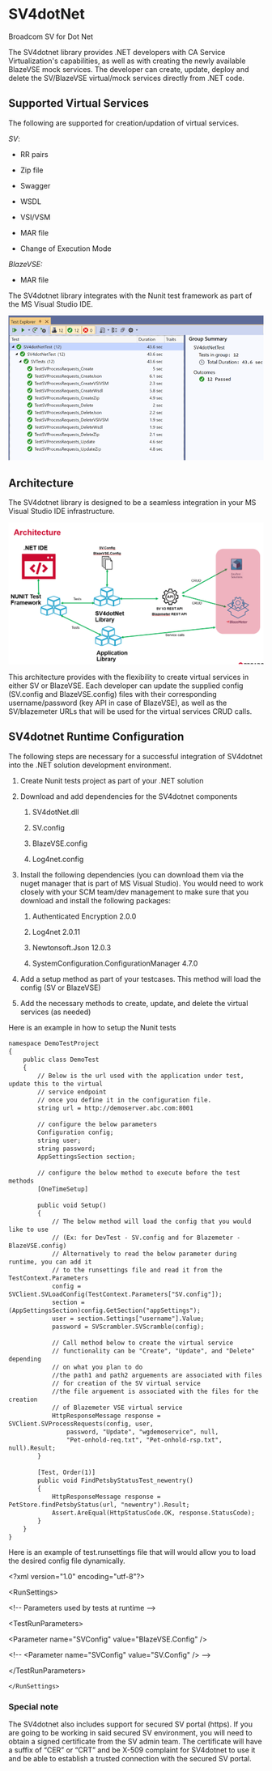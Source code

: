 # SV4dotNet
Broadcom SV for Dot Net

The SV4dotnet library provides .NET developers with CA Service
Virtualization's capabilities, as well as with creating the newly available BlazeVSE
mock services. The developer can create, update, deploy and delete the SV/BlazeVSE
virtual/mock services directly from .NET code.

## Supported Virtual Services

The following are supported for creation/updation of virtual services.

*SV*:

-   RR pairs

-   Zip file

-   Swagger

-   WSDL

-   VSI/VSM

-   MAR file

-   Change of Execution Mode

*BlazeVSE:*

-   MAR file

The SV4dotnet library integrates with the Nunit test framework as part of
the MS Visual Studio IDE.

![Nunit Test Framework](https://github.com/CA-DevTest/SV4dotNet/blob/f8d448c64e81d56f28ba0b31f095343dfe0fe0ff/readme-images/Setup-nunit-tests.png)

## Architecture

The SV4dotnet library is designed to be a seamless integration in your MS Visual
Studio IDE infrastructure.

![SV4dotnet Architecture](https://github.com/CA-DevTest/SV4dotNet/blob/f8d448c64e81d56f28ba0b31f095343dfe0fe0ff/readme-images/architecture.png)

This architecture provides with the flexibility to create virtual services in
either SV or BlazeVSE. Each developer can update the supplied config
(SV.config and BlazeVSE.config) files with their corresponding username/password
(key API in case of BlazeVSE), as well as the SV/blazemeter URLs that will be
used for the virtual services CRUD calls.

## SV4dotnet Runtime Configuration

The following steps are necessary for a successful integration of SV4dotnet into the
.NET solution development environment.

1.  Create Nunit tests project as part of your .NET solution

2.  Download and add dependencies for the SV4dotnet components

    1.  SV4dotNet.dll

    2.  SV.config

    3.  BlazeVSE.config

    4.  Log4net.config

3.  Install the following dependencies (you can download them via the nuget
    manager that is part of MS Visual Studio). You would need to work closely
    with your SCM team/dev management to make sure that you download and install
    the following packages:

    1.  Authenticated Encryption 2.0.0

    2.  Log4net 2.0.11

    3.  Newtonsoft.Json 12.0.3

    4.  SystemConfiguration.ConfigurationManager 4.7.0

4.  Add a setup method as part of your testcases. This method will load the
    config (SV or BlazeVSE)

5.  Add the necessary methods to create, update, and delete the virtual services
    (as needed)

Here is an example in how to setup the Nunit tests

~~~~~~~~~~~~~~~~~~~~~~~~~~~~~~~~~~~~~~~~~~~~~~~~~~~~~~~~~~~~~~~~~~~~~~~~~~~~~~~~
namespace DemoTestProject
{
	public class DemoTest
	{
		// Below is the url used with the application under test, update this to the virtual 
		// service endpoint
		// once you define it in the configuration file.
		string url = http://demoserver.abc.com:8001
		
		// configure the below parameters
		Configuration config;
		string user;
		string password;
		AppSettingsSection section;
		
		// configure the below method to execute before the test methods
		[OneTimeSetup]
		
		public void Setup()
		{
			// The below method will load the config that you would like to use 
			// (Ex: for DevTest - SV.config and for Blazemeter - BlazeVSE.config)
			// Alternatively to read the below parameter during runtime, you can add it
			// to the runsettings file and read it from the TestContext.Parameters
			config = SVClient.SVLoadConfig(TestContext.Parameters["SV.config"]);
			section = (AppSettingsSection)config.GetSection("appSettings");
			user = section.Settings["username"].Value;
			password = SVScrambler.SVScramble(config);
			
			// Call method below to create the virtual service
			// functionality can be "Create", "Update", and "Delete" depending
			// on what you plan to do
			//the path1 and path2 arguements are associated with files 
			// for creation of the SV virtual service
			//the file arguement is associated with the files for the creation 
			// of Blazemeter VSE virtual service
			HttpResponseMessage response = SVClient.SVProcessRequests(config, user, 
				password, "Update", "wgdemoservice", null, 
				"Pet-onhold-req.txt", "Pet-onhold-rsp.txt", null).Result;
		}
		
		[Test, Order(1)]
        public void FindPetsbyStatusTest_newentry()
        {
            HttpResponseMessage response = PetStore.findPetsbyStatus(url, "newentry").Result;
            Assert.AreEqual(HttpStatusCode.OK, response.StatusCode);
        }
	}
}
~~~~~~~~~~~~~~~~~~~~~~~~~~~~~~~~~~~~~~~~~~~~~~~~~~~~~~~~~~~~~~~~~~~~~~~~~~~~~~~~

Here is an example of test.runsettings file that will would allow you to load
the desired config file dynamically.

\<?xml version="1.0" encoding="utf-8"?\>

\<RunSettings\>

\<!-- Parameters used by tests at runtime --\>

\<TestRunParameters\>

\<Parameter name="SVConfig" value="BlazeVSE.Config" /\>

\<!-- \<Parameter name="SVConfig" value="SV.Config" /\> --\>

\</TestRunParameters\>

~~~~~~~~~~~~~~~~~~~~~~~~~~~~~~~~~~~~~~~~~~~~~~~~~~~~~~~~~~~~~~~~~~~~~~~~~~~~~~~~
</RunSettings>
~~~~~~~~~~~~~~~~~~~~~~~~~~~~~~~~~~~~~~~~~~~~~~~~~~~~~~~~~~~~~~~~~~~~~~~~~~~~~~~~

### Special note

The SV4dotnet also includes support for secured SV portal (https). If you are
going to be working in said secured SV environment, you will need to obtain a
signed certificate from the SV admin team. The certificate will have a suffix of
“CER” or “CRT” and be X-509 complaint for SV4dotnet to use it and be able to
establish a trusted connection with the secured SV portal.
